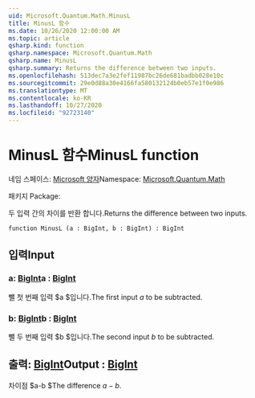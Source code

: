```yaml
---
uid: Microsoft.Quantum.Math.MinusL
title: MinusL 함수
ms.date: 10/26/2020 12:00:00 AM
ms.topic: article
qsharp.kind: function
qsharp.namespace: Microsoft.Quantum.Math
qsharp.name: MinusL
qsharp.summary: Returns the difference between two inputs.
ms.openlocfilehash: 513dec7a3e2fef11987bc26de681badbb028e10c
ms.sourcegitcommit: 29e0d88a30e4166fa580132124b0eb57e1f0e986
ms.translationtype: MT
ms.contentlocale: ko-KR
ms.lasthandoff: 10/27/2020
ms.locfileid: "92723140"
---
```

# <a name="minusl-function"></a><span data-ttu-id="41225-102">MinusL 함수</span><span class="sxs-lookup"><span data-stu-id="41225-102">MinusL function</span></span>

<span data-ttu-id="41225-103">네임 스페이스: [Microsoft 양자](xref:Microsoft.Quantum.Math)</span><span class="sxs-lookup"><span data-stu-id="41225-103">Namespace: [Microsoft.Quantum.Math](xref:Microsoft.Quantum.Math)</span></span>

<span data-ttu-id="41225-104">패키지 [](https://nuget.org/packages/)</span><span class="sxs-lookup"><span data-stu-id="41225-104">Package: [](https://nuget.org/packages/)</span></span>


<span data-ttu-id="41225-105">두 입력 간의 차이를 반환 합니다.</span><span class="sxs-lookup"><span data-stu-id="41225-105">Returns the difference between two inputs.</span></span>

```qsharp
function MinusL (a : BigInt, b : BigInt) : BigInt
```


## <a name="input"></a><span data-ttu-id="41225-106">입력</span><span class="sxs-lookup"><span data-stu-id="41225-106">Input</span></span>

### <a name="a--bigint"></a><span data-ttu-id="41225-107">a: [BigInt](xref:microsoft.quantum.lang-ref.bigint)</span><span class="sxs-lookup"><span data-stu-id="41225-107">a : [BigInt](xref:microsoft.quantum.lang-ref.bigint)</span></span>

<span data-ttu-id="41225-108">뺄 첫 번째 입력 $a $입니다.</span><span class="sxs-lookup"><span data-stu-id="41225-108">The first input $a$ to be subtracted.</span></span>


### <a name="b--bigint"></a><span data-ttu-id="41225-109">b: [BigInt](xref:microsoft.quantum.lang-ref.bigint)</span><span class="sxs-lookup"><span data-stu-id="41225-109">b : [BigInt](xref:microsoft.quantum.lang-ref.bigint)</span></span>

<span data-ttu-id="41225-110">뺄 두 번째 입력 $b $입니다.</span><span class="sxs-lookup"><span data-stu-id="41225-110">The second input $b$ to be subtracted.</span></span>



## <a name="output--bigint"></a><span data-ttu-id="41225-111">출력: [BigInt](xref:microsoft.quantum.lang-ref.bigint)</span><span class="sxs-lookup"><span data-stu-id="41225-111">Output : [BigInt](xref:microsoft.quantum.lang-ref.bigint)</span></span>

<span data-ttu-id="41225-112">차이점 $a-b $</span><span class="sxs-lookup"><span data-stu-id="41225-112">The difference $a - b$.</span></span>